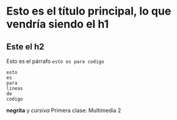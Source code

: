 # Esto es el título principal, lo que vendría siendo el h1

## Este el h2

Esto es el párrafo  `esto es para codigo`

```
esto
es
para
lineas
de
codigo
```

**negrita** y *cursiva*
Primera clase: Multimedia 2

